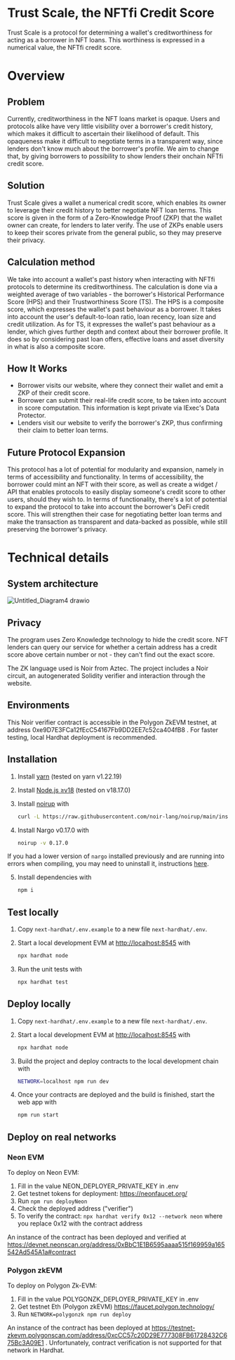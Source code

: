 # Trust Scale, the NFTfi Credit Score

Trust Scale is a protocol for determining a wallet's creditworthiness for acting as a
borrower in NFT loans. This worthiness is expressed in a numerical value, the NFTfi credit score.

# Overview

## Problem

Currently, creditworthiness in the NFT loans market is opaque. Users and protocols alike have very
little visibility over a borrower's credit history, which makes it difficult to ascertain their
likelihood of default. This opaqueness make it difficult to negotiate terms in a transparent way,
since lenders don't know much about the borrower's profile. We aim to change that, by giving
borrowers to possibility to show lenders their onchain NFTfi credit score.

## Solution

Trust Scale gives a wallet a numerical credit score, which enables its owner to leverage
their credit history to better negotiate NFT loan terms. This score is given in the form of a
Zero-Knowledge Proof (ZKP) that the wallet owner can create, for lenders to later verify. The use of
ZKPs enable users to keep their scores private from the general public, so they may preserve their
privacy.

## Calculation method

We take into account a wallet's past history when interacting with NFTfi protocols to determine its
creditworthiness. The calculation is done via a weighted average of two variables - the borrower's
Historical Performance Score (HPS) and their Trustworthiness Score (TS). The HPS is a composite score,
which expresses the wallet's past behaviour as a borrower. It takes into account the user's default-to-loan 
ratio, loan recency, loan size and credit utilization. As for TS, it expresses the wallet's 
past behaviour as a lender, which gives further depth and context about their borrower profile. It does so by 
considering past loan offers, effective loans and asset diversity in what is also a composite score.

## How It Works

- Borrower visits our website, where they connect their wallet and emit a ZKP of their credit score.
- Borrower can submit their real-life credit score, to be taken into account in score computation. This
information is kept private via IExec's Data Protector.
- Lenders visit our website to verify the borrower's ZKP, thus confirming their claim to better loan
  terms.

## Future Protocol Expansion

This protocol has a lot of potential for modularity and expansion, namely in terms of accessibility
and functionality. In terms of accessibility, the borrower could mint an NFT with
their score, as well as create a widget / API that enables protocols to easily display someone's
credit score to other users, should they wish to. In terms of functionality, there's a lot of potential to 
expand the protocol to take into account the borrower's DeFi credit score. This will strengthen their case 
for negotiating better loan terms and make the transaction as transparent and data-backed as possible,
while still preserving the borrower's privacy.

# Technical details

## System architecture

![Untitled_Diagram4 drawio](https://github.com/microbecode/ethlisbon/assets/63548982/dfbdaf03-bc47-4c75-a087-e0165e0fcf58)

## Privacy

The program uses Zero Knowledge technology to hide the credit score. NFT lenders can query our
service for whether a certain address has a credit score above certain number or not - they can't
find out the exact score.

The ZK language used is Noir from Aztec. The project includes a Noir circuit, an autogenerated
Solidity verifier and interaction through the website.

## Environments

This Noir verifier contract is accessible in the Polygon ZkEVM testnet, at address
0xe9D7E3FCa12fEcC54167Fb9DD2EE7c52ca404fB8 . For faster testing, local Hardhat deployment is
recommended.

## Installation

1. Install [yarn](https://yarnpkg.com/) (tested on yarn v1.22.19)

2. Install [Node.js ≥v18](https://nodejs.org/en) (tested on v18.17.0)

3. Install [noirup](https://noir-lang.org/getting_started/nargo_installation/#option-1-noirup) with

   ```bash
   curl -L https://raw.githubusercontent.com/noir-lang/noirup/main/install | bash
   ```

4. Install Nargo v0.17.0 with

   ```bash
   noirup -v 0.17.0
   ```

If you had a lower version of `nargo` installed previously and are running into errors when
compiling, you may need to uninstall it, instructions
[here](https://noir-lang.org/getting_started/nargo_installation#uninstalling-nargo).

5. Install dependencies with

   ```bash
   npm i
   ```

## Test locally

1. Copy `next-hardhat/.env.example` to a new file `next-hardhat/.env`.

2. Start a local development EVM at <http://localhost:8545> with

   ```bash
   npx hardhat node
   ```

3. Run the unit tests with

   ```bash
   npx hardhat test
   ```

## Deploy locally

1. Copy `next-hardhat/.env.example` to a new file `next-hardhat/.env`.

2. Start a local development EVM at <http://localhost:8545> with

   ```bash
   npx hardhat node
   ```

3. Build the project and deploy contracts to the local development chain with

   ```bash
   NETWORK=localhost npm run dev
   ```

4. Once your contracts are deployed and the build is finished, start the web app with

   ```bash
   npm run start
   ```

## Deploy on real networks

### Neon EVM

To deploy on Neon EVM:

1. Fill in the value NEON_DEPLOYER_PRIVATE_KEY in .env
1. Get testnet tokens for deployment: https://neonfaucet.org/
1. Run `npm run deployNeon`
1. Check the deployed address ("verifier")
1. To verify the contract: `npx hardhat verify 0x12 --network neon` where you replace 0x12 with the
   contract address

An instance of the contract has been deployed and verified at
https://devnet.neonscan.org/address/0xBbC1E1B6595aaaa515f169959a165542Ad545A1a#contract

### Polygon zkEVM

To deploy on Polygon Zk-EVM:

1. Fill in the value POLYGONZK_DEPLOYER_PRIVATE_KEY in .env
1. Get testnet Eth (Polygon zkEVM) https://faucet.polygon.technology/
1. Run `NETWORK=polygonzk npm run deploy`

An instance of the contract has been deployed at
https://testnet-zkevm.polygonscan.com/address/0xcCC57c20D29E777308FB61728432C675Bc3A09E1 .
Unfortunately, contract verification is not supported for that network in Hardhat.
